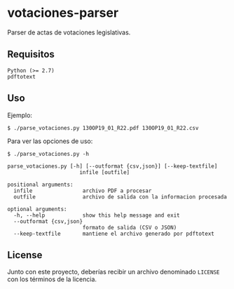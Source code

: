 votaciones-parser
=================

Parser de actas de votaciones legislativas.

## Requisitos

    Python (>= 2.7)
    pdftotext


## Uso 

Ejemplo:

    $ ./parse_votaciones.py 130OP19_01_R22.pdf 130OP19_01_R22.csv

Para ver las opciones de uso:

    $ ./parse_votaciones.py -h

    parse_votaciones.py [-h] [--outformat {csv,json}] [--keep-textfile]
                           infile [outfile]

    positional arguments:
      infile                archivo PDF a procesar
      outfile               archivo de salida con la informacion procesada

    optional arguments:
      -h, --help            show this help message and exit
      --outformat {csv,json}
                            formato de salida (CSV o JSON)
      --keep-textfile       mantiene el archivo generado por pdftotext

## License

Junto con este proyecto, deberías recibir un archivo denominado ``LICENSE`` con los términos de la licencia.

